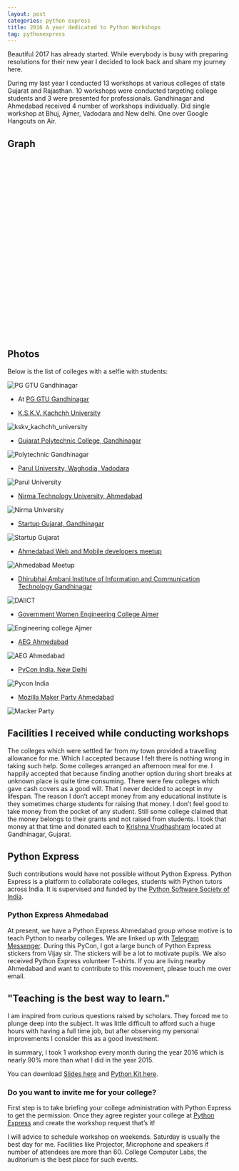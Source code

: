 ```yaml
---
layout: post
categories: python express
title: 2016 A year dedicated to Python Workshops
tag: pythonexpress
---
```


Beautiful 2017 has already started. While everybody is busy with preparing 
resolutions for their new year I decided to look back and share my journey
here.

During my last year I conducted 13 workshops at various colleges of
state Gujarat and Rajasthan. 10 workshops were conducted targeting college
students and 3 were presented for professionals. Gandhinagar and Ahmedabad
received 4 number of workshops individually. Did single workshop at Bhuj,
Ajmer, Vadodara and New delhi. One over Google Hangouts on Air.


Graph
------

<link rel="stylesheet" type="text/css" href="{{site.url}}/assets/css/nv.d3.min.css">

<style>
    #chart svg {
      height: 400px;
    }

    svg: {
      display: block;
    }

    svg text {
      font: normal 8px Impact;
    }
</style>

<script src="https://cdnjs.cloudflare.com/ajax/libs/d3/3.5.2/d3.min.js" charset="utf-8"></script>

<script src="{{ site.url }}/assets/js/nv.d3.min.js"></script>

<script>

function GetData() {
  return  [
    {
      "label": "Introduction to Django",
      "value" : 1
    },
    {
      "label": "My name is Python and I am not terrorist",
      "value" : 1
    },
    {
      "label": "Beginning with Python",
      "value" : 2
    },
    {
      "label": "Let's learn Python",
      "value" : 5
    },
    {
      "label": "Token based authentication system using JWT",
      "value" : 4
    },
  ];
}

nv.addGraph(function() {
  var chart = nv.models.pieChart()
      .x(function(d) { return d.label })
      .y(function(d) { return d.value })
      .showLabels(true)
      .labelType("value");

  d3.select("#chart svg")
      .datum(GetData())
      .transition().duration(350)
      .call(chart);

  return chart;
});

</script>

<div id="chart">
  <svg></svg>
</div>


Photos
-----------------
Below is the list of colleges with a selfie with students:

![PG GTU Gandhinagar]({{site.url}}/assets/images/pg_gtu.jpg)

* At [PG GTU Gandhinagar](http://pgschool.gtu.ac.in/moodle/)

* [K.S.K.V. Kachchh University](http://cs.kutchuni.edu.in/)

![kskv_kachchh_university]({{site.url}}/assets/images/kskvku_photo.jpg)

* [Gujarat Polytechnic College, Gandhinagar](http://www.gpgandhinagar.edu.in/)

![Polytechnic Gandhinagar]({{site.url}}/assets/images/polytechnic_gandhinagar.jpg)

* [Parul University, Waghodia, Vadodara](http://paruluniversity.ac.in/home/)

![Parul University]({{site.url}}/assets/images/parul_university.jpg)

* [Nirma Technology University, Ahmedabad](http://www.nirmauni.ac.in/)

![Nirma University]({{site.url}}/assets/images/nirma_university.jpg)

* [Startup Gujarat, Gandhinagar](http://the1947.com/)

![Startup Gujarat]({{site.url}}/assets/images/startup_gujarat.jpg)

* [Ahmedabad Web and Mobile developers meetup](https://www.meetup.com/Ahmedabad-Web-and-Mobile-Developers-Meetup/events/232699917/)

![Ahmedabad Meetup]({{site.url}}/assets/images/ahmedabad_meetup.jpg)

* [Dhirubhai Ambani Institute of Information and Communication Technology
Gandhinagar](http://www.daiict.ac.in/)

![DAIICT]({{site.url}}/assets/images/daiict.jpg)

* [Government Women Engineering College Ajmer](http://www.gweca.ac.in/web/)

![Engineering college Ajmer]({{site.url}}/assets/images/engineering_college_ajmer.jpg)

* [AEG Ahmedabad]()

![AEG Ahmedabad]({{site.url}}/assets/images/aeg_ahmedabad.jpg)

* [PyCon India, New Delhi][pycon_india_2016]

![Pycon India]({{site.url}}/assets/images/pycon_india.jpg)

* [Mozilla Maker Party Ahmedabad](https://reps.mozilla.org/e/maker-party-gujarat/)

![Macker Party]({{site.url}}/assets/images/macker_party.jpg)


Facilities I received while conducting workshops
------------------------------------------------

The colleges which were settled far from my town provided a travelling allowance
for me. Which I accepted because I felt there is nothing wrong in taking such
help. Some colleges arranged an afternoon meal for me. I happily accepted that
because finding another option during short breaks at unknown place is quite
time consuming. There were few colleges which gave cash covers as a good will.
That I never decided to accept in my lifespan.  The reason I don’t accept
money from any educational institute is they sometimes charge students for
raising that money.  I don’t feel good to take money from the pocket of any
student. Still some college claimed that the money belongs to their grants and
not raised from students. I took that money at that time and donated each to
[Krishna Vrudhashram](http://www.krishnavriddhashram.org/) located at
Gandhinagar, Gujarat.


Python Express
--------------

Such contributions would have not possible without Python Express. Python
Express is a platform to collaborate colleges, students with Python tutors
across India. It is supervised and funded by the [Python Software Society of
India](https://pssi.org.in/).


### Python Express Ahmedabad

At present, we have a Python Express Ahmedabad group whose motive is to teach
Python to nearby colleges. We are linked up with
[Telegram Messenger](https://telegram.org/). During this PyCon, I got a large
bunch of Python Express stickers from Vijay sir. The stickers will be a lot to
motivate pupils. We also received Python Express volunteer T-shirts. If you are
living nearby Ahmedabad and want to contribute to this movement, please touch
me over email.


**"Teaching is the best way to learn."**
----------------------------------------

I am inspired from curious questions raised by scholars. They forced me to
plunge deep into the subject. It was little difficult to afford such a huge
hours with having a full time job, but after observing my personal
improvements I consider this as a good investment.

In summary, I took 1 workshop every month during the year 2016 which is nearly
90% more than what I did in the year 2015.

You can download [Slides here](https://goo.gl/vTBhTh) and
[Python Kit here](https://drive.google.com/file/d/0B_TmiicGbqjHb2ZGcE5QYmtXRHc/view?usp=sharing).


### Do you want to invite me for your college?

First step is to take briefing your college administration with Python Express
to get the permission. Once they agree register your college at
[Python Express][python_express] and create the workshop request that’s it!

I will advice to schedule workshop on weekends. Saturday is usually the best
day for me. Facilities like Projector, Microphone and speakers if number of
attendees are more than 60. College Computer Labs, the auditorium is the best
place for such events.

[python_express]: https://pythonexpress.in/
[pycon_india_2016]: http://www.ciie.co/
[pydelhi_conf]: https://conference.pydelhi.org/
